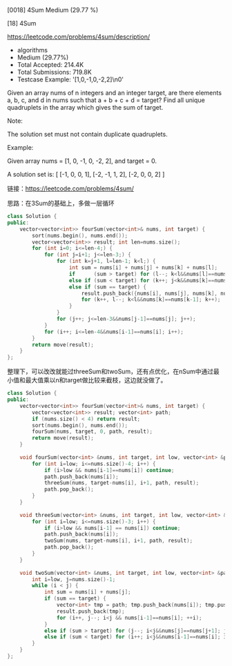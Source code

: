 [0018] 4Sum                                                         Medium (29.77 %)

<!--front-->	
[18] 4Sum  

https://leetcode.com/problems/4sum/description/

* algorithms
* Medium (29.77%)
* Total Accepted:    214.4K
* Total Submissions: 719.8K
* Testcase Example:  '[1,0,-1,0,-2,2]\n0'

Given an array nums of n integers and an integer target, are there elements a, b, c, and d in nums such that a + b + c + d = target? Find all unique quadruplets in the array which gives the sum of target.

Note:

The solution set must not contain duplicate quadruplets.

Example:


Given array nums = [1, 0, -1, 0, -2, 2], and target = 0.

A solution set is:
[
  [-1,  0, 0, 1],
  [-2, -1, 1, 2],
  [-2,  0, 0, 2]
]







<!--back-->

链接：https://leetcode.com/problems/4sum/

思路：在3Sum的基础上，多做一层循环

```cpp
class Solution {
public:
    vector<vector<int>> fourSum(vector<int>& nums, int target) {
        sort(nums.begin(), nums.end());
        vector<vector<int>> result; int len=nums.size();
        for (int i=0; i<=len-4;) {
            for (int j=i+1; j<=len-3;) {
                for (int k=j+1, l=len-1; k<l;) {
                    int sum = nums[i] + nums[j] + nums[k] + nums[l];
                    if      (sum > target) for (l--; k<l&&nums[l]==nums[l+1]; l--);
                    else if (sum < target) for (k++; j<k&&nums[k]==nums[k-1]; k++);
                    else if (sum == target) {
                        result.push_back({nums[i], nums[j], nums[k], nums[l]});
                        for (k++, l--; k<l&&nums[k]==nums[k-1]; k++);
                    } 
                }
                for (j++; j<=len-3&&nums[j-1]==nums[j]; j++);
            }
            for (i++; i<=len-4&&nums[i-1]==nums[i]; i++);
        }
        return move(result);
    }
};
```

整理下，可以改改就能过threeSum和twoSum，还有点优化，在nSum中通过最小值和最大值乘以n和target做比较来截枝，这边就没做了。

```cpp
class Solution {
public:
    vector<vector<int>> fourSum(vector<int>& nums, int target) {
        vector<vector<int>> result; vector<int> path;
        if (nums.size() < 4) return result;
        sort(nums.begin(), nums.end());
        fourSum(nums, target, 0, path, result);
        return move(result);
    }
    
    void fourSum(vector<int> &nums, int target, int low, vector<int> &path, vector<vector<int>> &result) {
        for (int i=low; i<=nums.size()-4; i++) {
            if (i>low && nums[i-1]==nums[i]) continue;
            path.push_back(nums[i]);
            threeSum(nums, target-nums[i], i+1, path, result);
            path.pop_back();
        }
    }
    
    void threeSum(vector<int> &nums, int target, int low, vector<int> &path, vector<vector<int>> &result) {
        for (int i=low; i<=nums.size()-3; i++) {
            if (i>low && nums[i-1] == nums[i]) continue;
            path.push_back(nums[i]);
            twoSum(nums, target-nums[i], i+1, path, result);
            path.pop_back();
        }
    }
    
    void twoSum(vector<int> &nums, int target, int low, vector<int> &path, vector<vector<int>> &result) {
        int i=low, j=nums.size()-1;
        while (i < j) {
            int sum = nums[i] + nums[j];
            if (sum == target) {
                vector<int> tmp = path; tmp.push_back(nums[i]); tmp.push_back(nums[j]);
                result.push_back(tmp);
                for (i++, j--; i<j && nums[i-1]==nums[i]; ++i);
            } 
            else if (sum > target) for (j--; i<j&&nums[j]==nums[j+1]; j--);
            else if (sum < target) for (i++; i<j&&nums[i-1]==nums[i]; i++);
        }
    }
};
```


